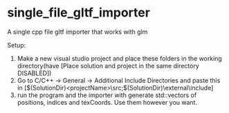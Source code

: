 # single_file_gltf_importer
A single cpp file gltf importer that works with glm

Setup:
1. Make a new visual studio project and place these folders in the working directory(have [Place solution and project in the same directory DISABLED])
2. Go to C/C++ -> General -> Additional Include Directories and paste this in [$(SolutionDir)<projectName>\src;$(SolutionDir)<projectName>\external\include]
3. run the program and the importer with generate std::vectors of positions, indices and texCoords. Use them however you want.
